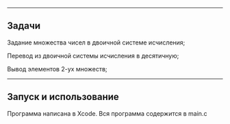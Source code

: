 ****
Задачи
----
Задание множества чисел в двоичной системе исчисления;

Перевод из двоичной системы исчисления в десятичную;

Вывод элементов 2-ух множеств;
****
Запуск и использование
----
Программа написана в Xcode. Вся программа содержится в main.c
